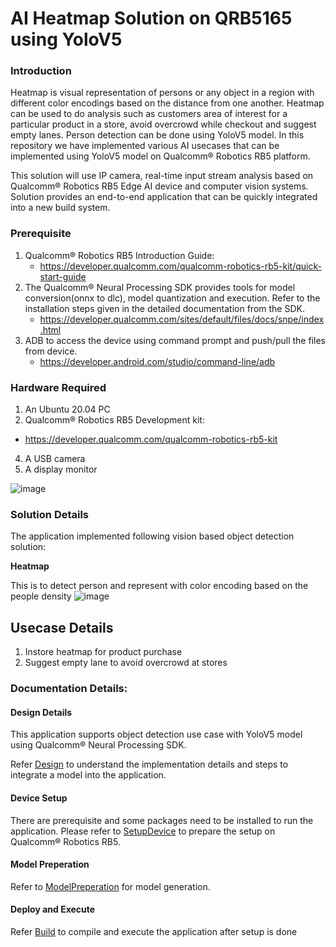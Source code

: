 # AI Heatmap Solution on QRB5165 using YoloV5

### Introduction
Heatmap is visual representation of persons or any object in a region with different color encodings based on the distance from one another. Heatmap can be used to do analysis such as customers area of interest for a particular product in a store, avoid overcrowd while checkout and suggest empty lanes.
Person detection can be done using YoloV5 model.
In this repository we have implemented various AI usecases that can be implemented using YoloV5 model on Qualcomm® Robotics RB5 platform.

This solution will use IP camera, real-time input stream analysis based on Qualcomm® Robotics RB5 Edge AI device and computer vision systems. Solution provides an end-to-end application that can be quickly integrated into a new build system.

### Prerequisite
1.  Qualcomm® Robotics RB5 Introduction Guide: 
    * https://developer.qualcomm.com/qualcomm-robotics-rb5-kit/quick-start-guide
2.  The Qualcomm® Neural Processing SDK provides tools for model conversion(onnx to dlc), model quantization and execution. 
Refer to the installation steps given in the detailed documentation from the SDK.
    * https://developer.qualcomm.com/sites/default/files/docs/snpe/index.html
3.  ADB to access the device using command prompt and push/pull the files from device.
    * https://developer.android.com/studio/command-line/adb

### Hardware Required

1.	An Ubuntu 20.04 PC
2.	Qualcomm® Robotics RB5 Development kit:
   * https://developer.qualcomm.com/qualcomm-robotics-rb5-kit
4.	A USB camera
5.	A display monitor

![image](https://github.com/quic/sample-apps-for-robotics-platforms/assets/131336334/d4954a9c-dd89-494d-a6d2-4bcd42cda18d)

### Solution Details
The application implemented following vision based object detection solution:

**Heatmap**

This is to detect person and represent with color encoding based on the people density
![image](https://github.com/quic/sample-apps-for-robotics-platforms/assets/131336334/981783c7-3c98-4366-a789-7f273a75c68f)

## Usecase Details
1. Instore heatmap for product purchase 
2. Suggest empty lane to avoid overcrowd at stores 

### Documentation Details:

#### Design Details
This application supports object detection use case with YoloV5 model using Qualcomm® Neural Processing SDK.

Refer [Design](./docs/DesignDetails.md)  to understand the implementation details and steps to integrate a model into the application.

#### Device Setup

There are prerequisite and some packages need to be installed to run the application. Please refer to [SetupDevice](./docs/SetupDevice.md) to prepare the setup on Qualcomm® Robotics RB5.

#### Model Preperation

Refer to [ModelPreperation](./docs/ModelPreperation.md) for model generation.

#### Deploy and Execute

Refer [Build](./docs/Build.md) to compile and execute the application after setup is done
